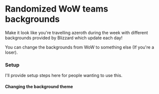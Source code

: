 # Randomized WoW teams backgrounds
Make it look like you're travelling azeroth during the week with different backgrounds provided by Blizzard which update each day!

You can change the backgrounds from WoW to something else (If you're a loser).

### Setup
I'll provide setup steps here for people wanting to use this.


#### Changing the background theme
